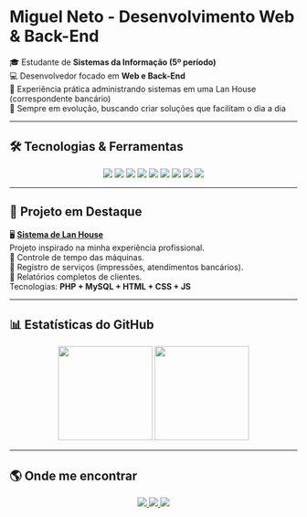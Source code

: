 # Miguel Neto - Desenvolvimento Web & Back-End

🎓 Estudante de **Sistemas da Informação (5º período)**  
💻 Desenvolvedor focado em **Web e Back-End**  
🏦 Experiência prática administrando sistemas em uma Lan House (correspondente bancário)  
🚀 Sempre em evolução, buscando criar soluções que facilitam o dia a dia  

---

## 🛠️ Tecnologias & Ferramentas  

<p align="center">
  <img src="https://img.shields.io/badge/HTML5-E34F26?style=for-the-badge&logo=html5&logoColor=white" />
  <img src="https://img.shields.io/badge/CSS3-1572B6?style=for-the-badge&logo=css3&logoColor=white" />
  <img src="https://img.shields.io/badge/JavaScript-F7DF1E?style=for-the-badge&logo=javascript&logoColor=black" />
  <img src="https://img.shields.io/badge/Node.js-339933?style=for-the-badge&logo=nodedotjs&logoColor=white" />
  <img src="https://img.shields.io/badge/PHP-777BB4?style=for-the-badge&logo=php&logoColor=white" />
  <img src="https://img.shields.io/badge/MySQL-4479A1?style=for-the-badge&logo=mysql&logoColor=white" />
  <img src="https://img.shields.io/badge/Python-3776AB?style=for-the-badge&logo=python&logoColor=white" />
  <img src="https://img.shields.io/badge/Java-007396?style=for-the-badge&logo=java&logoColor=white" />
  <img src="https://img.shields.io/badge/C++-00599C?style=for-the-badge&logo=c%2B%2B&logoColor=white" />
</p>

---

## 📌 Projeto em Destaque  

🖥️ **[Sistema de Lan House](#)**  
Projeto inspirado na minha experiência profissional.  
🔹 Controle de tempo das máquinas.  
🔹 Registro de serviços (impressões, atendimentos bancários).  
🔹 Relatórios completos de clientes.  
Tecnologias: **PHP + MySQL + HTML + CSS + JS** 

---

## 📊 Estatísticas do GitHub  

<p align="center">
  <img src="https://github-readme-stats.vercel.app/api?username=MigueljNeto&show_icons=true&theme=radical" height="165"/>
  <img src="https://github-readme-stats.vercel.app/api/top-langs/?username=MigueljNeto&layout=compact&theme=radical" height="165"/>
</p>

---

## 🌎 Onde me encontrar  

<p align="center">
  <a href="https://www.linkedin.com/in/miguel-neto-2807b2298/">
    <img src="https://img.shields.io/badge/LinkedIn-0077B5?style=for-the-badge&logo=linkedin&logoColor=white"/>
  </a>
  <a href="mailto:migueljpcneto@gmail.com">
    <img src="https://img.shields.io/badge/Gmail-D14836?style=for-the-badge&logo=gmail&logoColor=white"/>
  </a>
  <a href="https://instagram.com/miguel_jneto">
    <img src="https://img.shields.io/badge/Instagram-E4405F?style=for-the-badge&logo=instagram&logoColor=white"/>
  </a>
</p>
